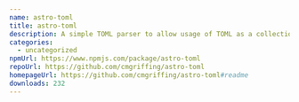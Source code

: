 ```yaml
---
name: astro-toml
title: astro-toml
description: A simple TOML parser to allow usage of TOML as a collection in Astro.
categories:
  - uncategorized
npmUrl: https://www.npmjs.com/package/astro-toml
repoUrl: https://github.com/cmgriffing/astro-toml
homepageUrl: https://github.com/cmgriffing/astro-toml#readme
downloads: 232
---
```

